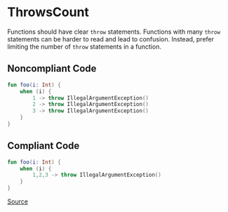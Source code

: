 # ThrowsCount

Functions should have clear `throw` statements. Functions with many `throw` statements can be harder to read and lead
to confusion. Instead, prefer limiting the number of `throw` statements in a function.

## Noncompliant Code

```kotlin
fun foo(i: Int) {
    when (i) {
        1 -> throw IllegalArgumentException()
        2 -> throw IllegalArgumentException()
        3 -> throw IllegalArgumentException()
    }
}
```
## Compliant Code

```kotlin
fun foo(i: Int) {
    when (i) {
        1,2,3 -> throw IllegalArgumentException()
    }
}
```

[Source](https://detekt.dev/docs/rules/style#throwscount)
